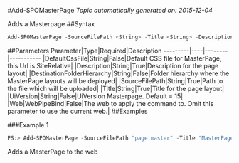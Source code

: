 #Add-SPOMasterPage
*Topic automatically generated on: 2015-12-04*

Adds a Masterpage
##Syntax
```powershell
Add-SPOMasterPage -SourceFilePath <String> -Title <String> -Description <String> [-DestinationFolderHierarchy <String>] [-UiVersion <String>] [-DefaultCssFile <String>] [-Web <WebPipeBind>]
```


##Parameters
Parameter|Type|Required|Description
---------|----|--------|-----------
|DefaultCssFile|String|False|Default CSS file for MasterPage, this Url is SiteRelative|
|Description|String|True|Description for the page layout|
|DestinationFolderHierarchy|String|False|Folder hierarchy where the MasterPage layouts will be deployed|
|SourceFilePath|String|True|Path to the file which will be uploaded|
|Title|String|True|Title for the page layout|
|UiVersion|String|False|UiVersion Masterpage. Default = 15|
|Web|WebPipeBind|False|The web to apply the command to. Omit this parameter to use the current web.|
##Examples

###Example 1
```powershell
PS:> Add-SPOMasterPage -SourceFilePath "page.master" -Title "MasterPage" -Description "MasterPage for Web" -DestinationFolderHierarchy "SubFolder"
```
Adds a MasterPage to the web
